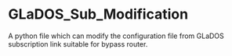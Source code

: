 # GLaDOS_Sub_Modification
A python file which can modify the configuration file from GLaDOS subscription link suitable for bypass router.
